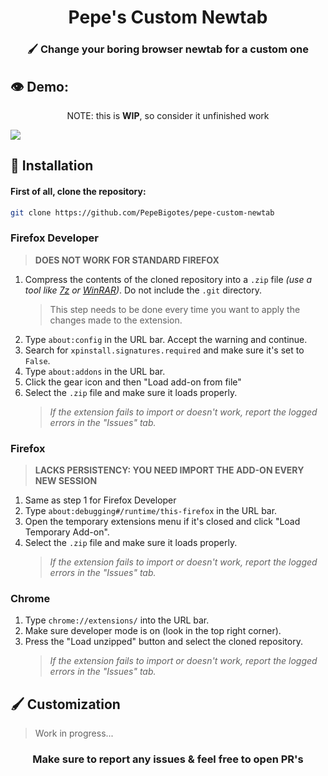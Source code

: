 <h1 align="center">Pepe's Custom Newtab</h1>
<h3 align="center">🖌 Change your boring browser newtab for a custom one</h3>

## 👁 Demo:

<p align="center">NOTE: this is <b>WIP</b>, so consider it unfinished work</p>
<img src="./newtab-preview.png">

## 🔧 Installation

#### First of all, clone the repository:

```bash
git clone https://github.com/PepeBigotes/pepe-custom-newtab
```

### Firefox Developer

>**DOES NOT WORK FOR STANDARD FIREFOX**

1. Compress the contents of the cloned repository into a `.zip` file *(use a tool like <a href="https://www.7-zip.org/download.html">7z</a> or <a href="https://www.win-rar.com/download.html">WinRAR</a>)*. Do not include the  `.git` directory.
    >This step needs to be done every time you want to apply the changes made to the extension.
2. Type `about:config` in the URL bar. Accept the warning and continue.
3. Search for `xpinstall.signatures.required` and make sure it's set to `False`.
4. Type `about:addons` in the URL bar.
5. Click the gear icon and then "Load add-on from file"
6. Select the `.zip` file and make sure it loads properly.
    >*If the extension fails to import or doesn't work, report the logged errors in the "Issues" tab.*

### Firefox

>**LACKS PERSISTENCY: YOU NEED IMPORT THE ADD-ON EVERY NEW SESSION**

1. Same as step 1 for Firefox Developer
2. Type `about:debugging#/runtime/this-firefox` in the URL bar.
3. Open the temporary extensions menu if it's closed and click "Load Temporary Add-on".
4. Select the `.zip` file and make sure it loads properly.
    >*If the extension fails to import or doesn't work, report the logged errors in the "Issues" tab.*

### Chrome

1. Type `chrome://extensions/` into the URL bar.
2. Make sure developer mode is on (look in the top right corner).
3. Press the "Load unzipped" button and select the cloned repository.
    >*If the extension fails to import or doesn't work, report the logged errors in the "Issues" tab.*

## 🖌 Customization

>Work in progress...
<h3 align="center">Make sure to report any issues & feel free to open PR's</h3>
